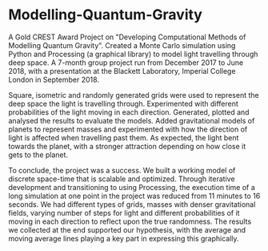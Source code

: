 # Modelling-Quantum-Gravity

A Gold CREST Award Project on "Developing Computational Methods of Modelling Quantum Gravity". Created a Monte Carlo simulation using Python and Processing (a graphical library) to model light travelling through deep space. A 7-month group project run from December 2017 to June 2018, with a presentation at the Blackett Laboratory, Imperial College London in September 2018. 

Square, isometric and randomly generated grids were used to represent the deep space the light is travelling through. Experimented with different probabilities of the light moving in each direction. Generated, plotted and analysed the results to evaluate the models. Added gravitational models of planets to represent masses and experimented with how the direction of light is affected when travelling past them. As expected, the light bent towards the planet, with a stronger attraction depending on how close it gets to the planet.

To conclude, the project was a success. We built a working model of discrete space-time that is scalable and optimized. Through iterative development and transitioning to using Processing, the execution time of a long simulation at one point in the project was reduced from 11 minutes to 16 seconds. We had different types of grids, masses with denser gravitational fields, varying number of steps for light and different probabilities of it moving in each direction to reflect upon the true randomness. The results we collected at the end supported our hypothesis, with the average and moving average lines playing a key part in expressing this graphically. 

